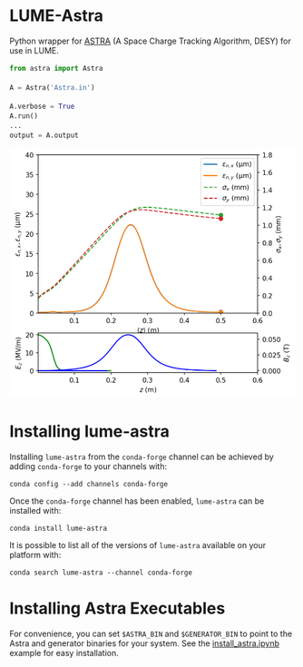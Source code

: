 # LUME-Astra
Python wrapper for [ASTRA](http://www.desy.de/~mpyflo/) (A Space Charge Tracking Algorithm, DESY) for use in LUME.


```python
from astra import Astra

A = Astra('Astra.in')

A.verbose = True
A.run()
...
output = A.output
```

![](assets/apex-gun-lume-astra.png)

Installing lume-astra
=====================

Installing `lume-astra` from the `conda-forge` channel can be achieved by adding `conda-forge` to your channels with:

```
conda config --add channels conda-forge
```

Once the `conda-forge` channel has been enabled, `lume-astra` can be installed with:

```
conda install lume-astra
```

It is possible to list all of the versions of `lume-astra` available on your platform with:

```
conda search lume-astra --channel conda-forge

```


Installing Astra Executables
=====================

For convenience, you can set `$ASTRA_BIN` and `$GENERATOR_BIN` to point to the Astra and generator binaries for your system. See the [install_astra.ipynb](./examples/install_astra.ipynb) example for easy installation.




